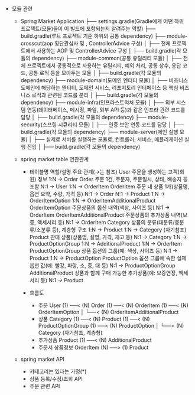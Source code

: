* 모듈 관련

  * Spring Market Application
      ├── settings.gradle(Gradle에게 어떤 하위 프로젝트(모듈)들이 이 빌드에 포함되는지 알려주는 역할)
      ├── build.gradle(루트 프로젝트 기준 하위의 공통 dependency)
      ├── module-crosscut(aop 횡단관심사 및 , ControllerAdvice 구성)
      │ ├── 전체 프로젝트에서 사용하는 AOP 및 ControllerAdvice 구성
      │ ├── build.gradle(각 모듈의 dependency)
      ├── module-common(공통 유틸리티 모듈)
      │ ├── 전체 프로젝트에서 공통적으로 사용하는 유틸리티, 예외 처리, 공통 상수, 응답 코드, 공통 로직 등을 모아두는 모듈
      │ ├── build.gradle(각 모듈의 dependency)
      ├── module-domain(도메인 엔티티 모듈)
      │ ├── 비즈니스 도메인에 해당하는 엔티티, 도메인 서비스, 리포지토리 인터페이스 등 핵심 비즈니스 로직과 관련된 코드를 분리
      │ ├── build.gradle(각 모듈의 dependency)
      ├── module-infra(인프라스트럭처 모듈)
      │ ├── 외부 시스템 연동(데이터베이스, 메시징, 파일, 외부 API 등)과 같은 인프라 관련 코드를 담당
      │ ├── build.gradle(각 모듈의 dependency)
      ├── module-security(스프링 시큐리티 모듈)
      │ ├── 인증 보안 연동 코드를 담당
      │ ├── build.gradle(각 모듈의 dependency)
      ├── module-server(메인 실행 모듈)
      │ ├── 실제로 서버를 실행하는 모듈로, 컨트롤러, 서비스, 애플리케이션 실행 진입
      │ ├── build.gradle(각 모듈의 dependency)

  * spring market table 연관관계
    * 테이블명	                    역할/설명	                                                주요 관계(→는 참조)
      User	                        주문을 생성하는 고객(회원) 정보	                            1:N → Order
      Order	                        주문  1건, 주문자, 주문일시, 상태, 배송지 등 포함	                N:1 → User
                                                                                            1:N → OrderItem
      OrderItem	                    주문 내 상품 1개(상품명, 옵션 요약, 수량, 가격 등)	            N:1 → Order
                                                                                            N:1 → Product
                                                                                            1:N → OrderItemOption
                                                                                            1:N → OrderItemAdditionalProduct
      OrderItemOption	            주문상품의 옵션 내역(색상, 사이즈 등)	                        N:1 → OrderItem
      OrderItemAdditionalProduct	주문상품의 추가상품 내역(보증, 액세서리 등)	                    N:1 → OrderItem
      Category	                    상품의 분류(대분류/중분류/소분류 등), 계층형 구조	                1:N → Product
                                                                                            1:N → Category (자기참조)
      Product	                    판매 상품(상품명, 설명, 가격, 재고 등)	                        N:1 → Category
                                                                                            1:N → ProductOptionGroup
                                                                                            1:N → AdditionalProduct
                                                                                            1:N → OrderItem
      ProductOptionGroup	        상품 옵션의 그룹(예: 색상, 사이즈 등)	                        N:1 → Product
                                                                                            1:N → ProductOption
      ProductOption	                옵션 그룹에 속한 실제 옵션 값(예: 빨강, 파랑, 소, 중, 대 등)	    N:1 → ProductOptionGroup
      AdditionalProduct	            상품과 함께 구매 가능한 추가상품(예: 보증연장, 액세서리 등)	        N:1 → Product
   
    * 흐름도
      * 주문
      User (1) ──< (N) Order (1) ──< (N) OrderItem (1) ──< (N) OrderItemOption
        │
        └──< (N) OrderItemAdditionalProduct
      * 상품
      Category (1) ──< (N) Product (1) ──< (N) ProductOptionGroup (1) ──< (N) ProductOption
        │
        └──< (N) Category (자기참조, 계층형)
      * 추가상품
      Product (1) ──< (N) AdditionalProduct
      * 주문서 상품정보
      OrderItem (N) ──> (1) Product


  * spring market API
    * 카테고리는 있다는 가정(*)
    * 상품 등록/수정/조회 API
    * 주문 관련 API